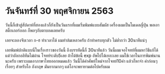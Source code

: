 # วันจันทร์ที่ 30 พฤศจิกายน 2563
วันนี้ก็เข้าสู่สัปดาห์ที่สองแล้วก็ยังเป็นวันแรกที่ผมเริ่มพิมพ์แบบสัมผัส เครื่องผมเป็นโมเดลญี่ปุ่น พอเอาสติ๊กเกอร์ออก ก็พอๆกับตาบอดเลยครับ

เลยจะลองจับเวลา ก-ฮ ทำเวลาได้ ผมทำล้มเหลวครับ
ถ้าทำครบทุกตัว ไม่ต่ำกว่า 30นาทีแน่ๆ

เลยพิมพ์ปกติแบบนี่ในเรื่องราวของวันนี้ ถึงบรรทัดนี้ก็ 30นาทีแล้ว
วันนี้ผมเจอโจทย์ที่ผมหาวิธีแก้ได้แต่ว่าอัลกอลิทีมไม่ผ่าน
โจทย์ระดับ5เลย ถ้าได้ข้อนี้ exp อัพไปได้เยอะเลย
ผมใช้เวลาในการพิมพ์นานนะครับ เพราะผมเอาภาษาไทยออกหมดแล้ว
วันนี้ได้คำศัพท์ใหม่จากโจทย์10คำ แล้วก็หาจำ คำก่อนๆเรื่อยๆ สำหรับโอ อังกฤษ มันยากมากๆ แต่โอจะพยายามต่อไปครับผม 